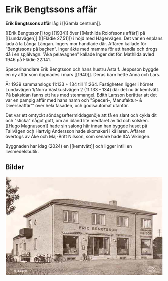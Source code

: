 # Erik Bengtssons affär

**Erik Bengtssons affär** låg i [[Gamla centrum]].

[[Erik Bengtsson]] tog [[1934]] över [[Mathilda Rolofssons affär]] på [[Lundavägen]] ([[Flädie 27,51]]) i
höjd med Hägervägen. Det var en enplans lada à la Långa Längan. Ingers mor handlade där. Affären kallade för ”Bengtssons på backen”. Inger åkte med mamma för att handla och drogs då i en spjälvagn. ”Åka pelavagnen” kallade Inger det för. Mathilda avled 1946 på Flädie 22:141.

Specerihandlare Erik Bengtsson och hans hustru Asta f. Jeppsson byggde en ny affär som öppnades i mars [[1940]]. Deras barn hette Anna och Lars.

År 1939 sammanslogs 11:133 + 134 till 11:264. Fastigheten ligger i hörnet Lundavägen 1/Norra Västkustvägen 2 (11:133 - 134) där det nu är kemtvätt. På baksidan fanns ett hus med stenmangel. Edith Larsson berättar att det var en pampig affär med hans namn och "Speceri-, Manufaktur- & Diverseaffär'" över hela fasaden, och godisautomat utanför.

Det var ett omtyckt söndagseftermiddagsnöje att få en slant och cykla dit och "sticka" något gott, om än ibland lite medfaret av tid och solsken. [[Hugo Magnusson]] hade sin salong här innan han byggde huset på Tallvägen och Hartvig Andersson hade skomakeri i källaren. Affären övertogs av Åke och Maj-Britt Nilsson, som senare hade ICA Vikingen.


Byggnaden har idag (2024) en [[kemtvätt]] och ligger intill en livsmedelsbutik.

## Bilder

![Gamla_centrum_001](images/Gamla_centrum_001.png)
